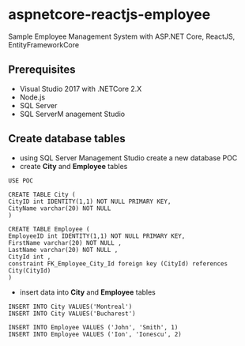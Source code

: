 # aspnetcore-reactjs-employee
Sample Employee Management System with ASP.NET Core, ReactJS, EntityFrameworkCore

## Prerequisites
- Visual Studio 2017 with .NETCore 2.X
- Node.js
- SQL Server
- SQL ServerM anagement Studio

## Create database tables

- using SQL Server  Management Studio create a new database POC
- create __City__ and __Employee__ tables

```
USE POC

CREATE TABLE City (      
CityID int IDENTITY(1,1) NOT NULL PRIMARY KEY,      
CityName varchar(20) NOT NULL       
)

CREATE TABLE Employee (      
EmployeeID int IDENTITY(1,1) NOT NULL PRIMARY KEY,      
FirstName varchar(20) NOT NULL ,      
LastName varchar(20) NOT NULL ,      
CityId int ,
constraint FK_Employee_City_Id foreign key (CityId) references City(CityId)
)

```

- insert data into __City__ and __Employee__ tables

```
INSERT INTO City VALUES('Montreal')
INSERT INTO City VALUES('Bucharest')

INSERT INTO Employee VALUES ('John', 'Smith', 1)
INSERT INTO Employee VALUES ('Ion', 'Ionescu', 2)
```
